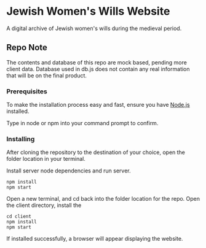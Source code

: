 # Jewish Women's Wills Website

A digital archive of Jewish women's wills during the medieval period.  

## Repo Note

The contents and database of this repo are mock based, pending more client data. Database used in db.js does not contain any real information that will be on the final product.

### Prerequisites

To make the installation process easy and fast, ensure you have [Node.js](https://nodejs.org/en/download/) installed.

Type in node or npm into your command prompt to confirm. 

### Installing

After cloning the repository to the destination of your choice, open the folder location in your terminal.

Install server node dependencies and run server.
```
npm install
npm start
```

Open a new terminal, and cd back into the folder location for the repo.
Open the client directory, install the 
```
cd client
npm install 
npm start
```

If installed successfully, a browser will appear displaying the website.
